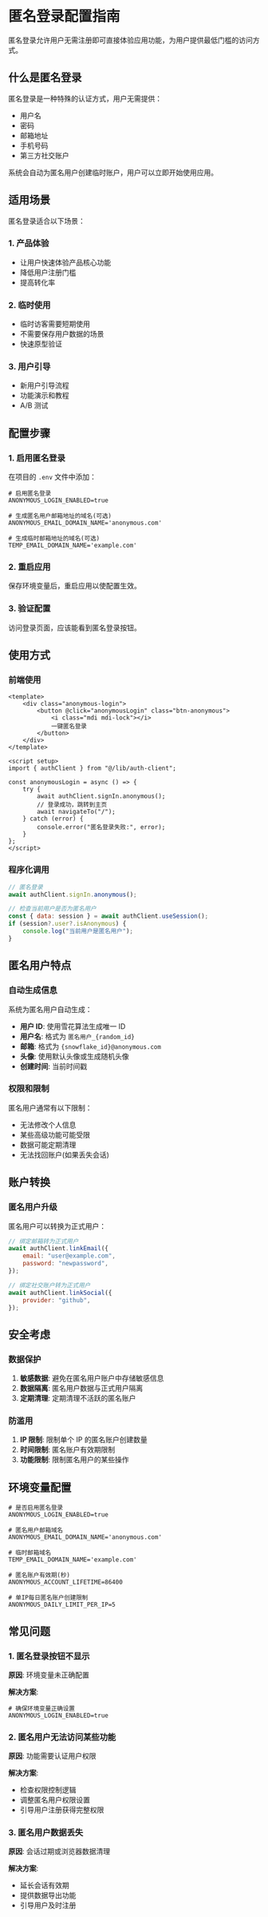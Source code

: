 # 匿名登录配置指南

匿名登录允许用户无需注册即可直接体验应用功能，为用户提供最低门槛的访问方式。

## 什么是匿名登录

匿名登录是一种特殊的认证方式，用户无需提供：

- 用户名
- 密码
- 邮箱地址
- 手机号码
- 第三方社交账户

系统会自动为匿名用户创建临时账户，用户可以立即开始使用应用。

## 适用场景

匿名登录适合以下场景：

### 1. 产品体验
- 让用户快速体验产品核心功能
- 降低用户注册门槛
- 提高转化率

### 2. 临时使用
- 临时访客需要短期使用
- 不需要保存用户数据的场景
- 快速原型验证

### 3. 用户引导
- 新用户引导流程
- 功能演示和教程
- A/B 测试

## 配置步骤

### 1. 启用匿名登录

在项目的 `.env` 文件中添加：

```env
# 启用匿名登录
ANONYMOUS_LOGIN_ENABLED=true

# 生成匿名用户邮箱地址的域名(可选)
ANONYMOUS_EMAIL_DOMAIN_NAME='anonymous.com'

# 生成临时邮箱地址的域名(可选)
TEMP_EMAIL_DOMAIN_NAME='example.com'
```

### 2. 重启应用

保存环境变量后，重启应用以使配置生效。

### 3. 验证配置

访问登录页面，应该能看到匿名登录按钮。

## 使用方式

### 前端使用

```vue
<template>
    <div class="anonymous-login">
        <button @click="anonymousLogin" class="btn-anonymous">
            <i class="mdi mdi-lock"></i>
            一键匿名登录
        </button>
    </div>
</template>

<script setup>
import { authClient } from "@/lib/auth-client";

const anonymousLogin = async () => {
    try {
        await authClient.signIn.anonymous();
        // 登录成功，跳转到主页
        await navigateTo("/");
    } catch (error) {
        console.error("匿名登录失败:", error);
    }
};
</script>
```

### 程序化调用

```javascript
// 匿名登录
await authClient.signIn.anonymous();

// 检查当前用户是否为匿名用户
const { data: session } = await authClient.useSession();
if (session?.user?.isAnonymous) {
    console.log("当前用户是匿名用户");
}
```

## 匿名用户特点

### 自动生成信息

系统为匿名用户自动生成：

- **用户 ID**: 使用雪花算法生成唯一 ID
- **用户名**: 格式为 `匿名用户_{random_id}`
- **邮箱**: 格式为 `{snowflake_id}@anonymous.com`
- **头像**: 使用默认头像或生成随机头像
- **创建时间**: 当前时间戳

### 权限和限制

匿名用户通常有以下限制：

- 无法修改个人信息
- 某些高级功能可能受限
- 数据可能定期清理
- 无法找回账户(如果丢失会话)

## 账户转换

### 匿名用户升级

匿名用户可以转换为正式用户：

```javascript
// 绑定邮箱转为正式用户
await authClient.linkEmail({
    email: "user@example.com",
    password: "newpassword",
});

// 绑定社交账户转为正式用户
await authClient.linkSocial({
    provider: "github",
});
```

## 安全考虑

### 数据保护

1. **敏感数据**: 避免在匿名用户账户中存储敏感信息
2. **数据隔离**: 匿名用户数据与正式用户隔离
3. **定期清理**: 定期清理不活跃的匿名账户

### 防滥用

1. **IP 限制**: 限制单个 IP 的匿名账户创建数量
2. **时间限制**: 匿名账户有效期限制
3. **功能限制**: 限制匿名用户的某些操作

## 环境变量配置

```env
# 是否启用匿名登录
ANONYMOUS_LOGIN_ENABLED=true

# 匿名用户邮箱域名
ANONYMOUS_EMAIL_DOMAIN_NAME='anonymous.com'

# 临时邮箱域名
TEMP_EMAIL_DOMAIN_NAME='example.com'

# 匿名账户有效期(秒)
ANONYMOUS_ACCOUNT_LIFETIME=86400

# 单IP每日匿名账户创建限制
ANONYMOUS_DAILY_LIMIT_PER_IP=5
```

## 常见问题

### 1. 匿名登录按钮不显示

**原因**: 环境变量未正确配置

**解决方案**:
```env
# 确保环境变量正确设置
ANONYMOUS_LOGIN_ENABLED=true
```

### 2. 匿名用户无法访问某些功能

**原因**: 功能需要认证用户权限

**解决方案**:
- 检查权限控制逻辑
- 调整匿名用户权限设置
- 引导用户注册获得完整权限

### 3. 匿名用户数据丢失

**原因**: 会话过期或浏览器数据清理

**解决方案**:
- 延长会话有效期
- 提供数据导出功能
- 引导用户及时注册
